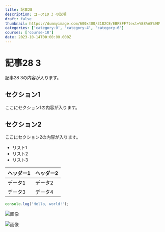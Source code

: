 ```yaml
---
title: 記事28
description: コース10 3 の説明
draft: false
thumbnail: https://dummyimage.com/600x400/3182CE/EBF8FF?text=%E8%A8%98%E4%BA%8B28
categories: ['category-0', 'category-4', 'category-6']
courses: ['course-10']
date: 2023-10-14T00:00:00.000Z
---
```


# 記事28 3

記事28 3の内容が入ります。

## セクション1
ここにセクション1の内容が入ります。

## セクション2
ここにセクション2の内容が入ります。

- リスト1
- リスト2
- リスト3

| ヘッダー1 | ヘッダー2 |
| --------- | --------- |
| データ1   | データ2   |
| データ3   | データ4   |

```javascript
console.log('Hello, world!');
```


![画像](https://dummyimage.com/320x180/2D3748/F5F7FA?text=%E8%A8%98%E4%BA%8B28+3)

![画像](https://dummyimage.com/640x360/1A202C/EDF2F7?text=%E8%A8%98%E4%BA%8B28+3)